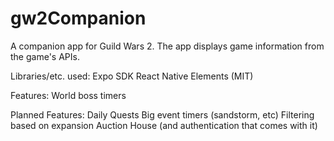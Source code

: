 # gw2Companion

A companion app for Guild Wars 2. The app displays game information from the game's APIs.

Libraries/etc. used:
Expo SDK
React Native Elements (MIT)

Features:
World boss timers

Planned Features:
Daily Quests
Big event timers (sandstorm, etc)
Filtering based on expansion
Auction House (and authentication that comes with it)
